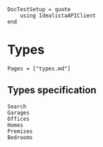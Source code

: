 ```@meta
DocTestSetup = quote
    using IdealistaAPIClient
end
```

# Types

```@index
Pages = ["types.md"]
```

## Types specification

```@docs
Search
Garages
Offices
Homes
Premises
Bedrooms
```

